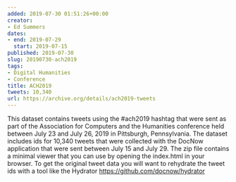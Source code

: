 ```yaml
---
added: 2019-07-30 01:51:26+00:00
creator:
- Ed Summers
dates:
- end: 2019-07-29
  start: 2019-07-15
published: 2019-07-30
slug: 20190730-ach2019
tags:
- Digital Humanities
- Conference
title: ACH2019
tweets: 10,340
url: https://archive.org/details/ach2019-tweets
---
```


This dataset contains tweets using the #ach2019 hashtag that were sent as part of the Association for Computers and the Humanities conference held between July 23 and July 26, 2019 in Pittsburgh, Pennsylvania. The dataset includes ids for 10,340 tweets that were collected with the DocNow application that were sent between July 15 and July 29. The zip file contains a minimal viewer that you can use by opening the index.html in your browser. To get the original tweet data you will want to rehydrate the tweet ids with a tool like the Hydrator https://github.com/docnow/hydrator
